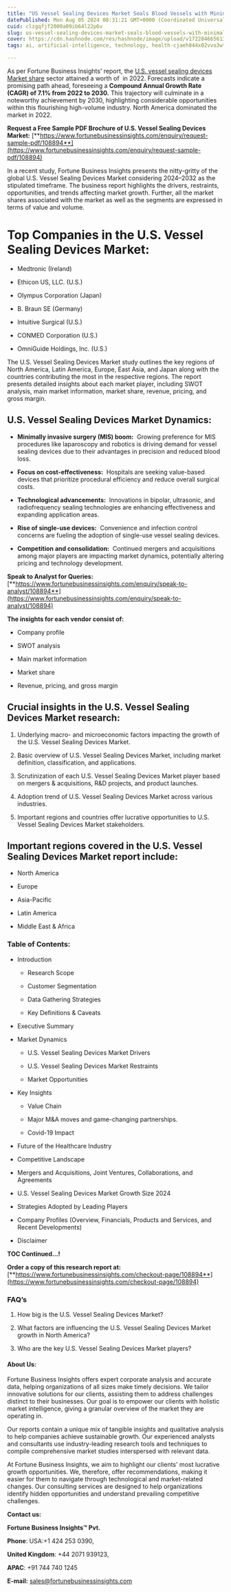 ```yaml
---
title: "US Vessel Sealing Devices Market Seals Blood Vessels with Minimally Invasive Surgery"
datePublished: Mon Aug 05 2024 08:31:21 GMT+0000 (Coordinated Universal Time)
cuid: clzgqfjf2000a09ib64l22p6v
slug: us-vessel-sealing-devices-market-seals-blood-vessels-with-minimally-invasive-surgery
cover: https://cdn.hashnode.com/res/hashnode/image/upload/v1722846656130/59b98d15-3a2b-4db8-9cb1-1c630cfafb3d.png
tags: ai, artificial-intelligence, technology, health-cjaeh844x02vvo3wtj5r2s75q, healthcare

---
```


As per Fortune Business Insights’ report, the [U.S. vessel sealing devices Market share](https://www.fortunebusinessinsights.com/u-s-vessel-sealing-devices-market-108894) sector attained a worth of  in 2022. Forecasts indicate a promising path ahead, foreseeing a **Compound Annual Growth Rate (CAGR) of 7.1% from 2022 to 2030.** This trajectory will culminate in a noteworthy achievement by 2030, highlighting considerable opportunities within this flourishing high-volume industry. North America dominated the market in 2022.

**Request a Free Sample PDF Brochure of U.S. Vessel Sealing Devices Market:** [**https://www.fortunebusinessinsights.com/enquiry/request-sample-pdf/108894**](https://www.fortunebusinessinsights.com/enquiry/request-sample-pdf/108894)

In a recent study, Fortune Business Insights presents the nitty-gritty of the global U.S. Vessel Sealing Devices Market considering 2024–2032 as the stipulated timeframe. The business report highlights the drivers, restraints, opportunities, and trends affecting market growth. Further, all the market shares associated with the market as well as the segments are expressed in terms of value and volume.

# **Top Companies in the U.S. Vessel Sealing Devices Market:**

* Medtronic (Ireland)
    
* Ethicon US, LLC. (U.S.)
    
* Olympus Corporation (Japan)
    
* B. Braun SE (Germany)
    
* Intuitive Surgical (U.S.)
    
* CONMED Corporation (U.S.)
    
* OmniGuide Holdings, Inc. (U.S.)
    

The U.S. Vessel Sealing Devices Market study outlines the key regions of North America, Latin America, Europe, East Asia, and Japan along with the countries contributing the most in the respective regions. The report presents detailed insights about each market player, including SWOT analysis, main market information, market share, revenue, pricing, and gross margin.

## U.S. Vessel Sealing Devices Market **Dynamics**:

* **Minimally invasive surgery (MIS) boom:**  Growing preference for MIS procedures like laparoscopy and robotics is driving demand for vessel sealing devices due to their advantages in precision and reduced blood loss.
    
* **Focus on cost-effectiveness:**  Hospitals are seeking value-based devices that prioritize procedural efficiency and reduce overall surgical costs.
    
* **Technological advancements:**  Innovations in bipolar, ultrasonic, and radiofrequency sealing technologies are enhancing effectiveness and expanding application areas.
    
* **Rise of single-use devices:**  Convenience and infection control concerns are fueling the adoption of single-use vessel sealing devices.
    
* **Competition and consolidation:**  Continued mergers and acquisitions among major players are impacting market dynamics, potentially altering pricing and technology development.
    

**Speak to Analyst for Queries:** [**https://www.fortunebusinessinsights.com/enquiry/speak-to-analyst/108894**](https://www.fortunebusinessinsights.com/enquiry/speak-to-analyst/108894)

**The insights for each vendor consist of:**

* Company profile
    
* SWOT analysis
    
* Main market information
    
* Market share
    
* Revenue, pricing, and gross margin
    

## **Crucial insights in the U.S. Vessel Sealing Devices Market research:**

1. Underlying macro- and microeconomic factors impacting the growth of the U.S. Vessel Sealing Devices Market.
    
2. Basic overview of U.S. Vessel Sealing Devices Market, including market definition, classification, and applications.
    
3. Scrutinization of each U.S. Vessel Sealing Devices Market player based on mergers & acquisitions, R&D projects, and product launches.
    
4. Adoption trend of U.S. Vessel Sealing Devices Market across various industries.
    
5. Important regions and countries offer lucrative opportunities to U.S. Vessel Sealing Devices Market stakeholders.
    

## **Important regions covered in the U.S. Vessel Sealing Devices Market report include:**

* North America
    
* Europe
    
* Asia-Pacific
    
* Latin America
    
* Middle East & Africa
    

### **Table of Contents:**

* Introduction
    
    * Research Scope
        
    * Customer Segmentation
        
    * Data Gathering Strategies
        
    * Key Definitions & Caveats
        
* Executive Summary
    
* Market Dynamics
    
    * U.S. Vessel Sealing Devices Market Drivers
        
    * U.S. Vessel Sealing Devices Market Restraints
        
    * Market Opportunities
        
* Key Insights
    
    * Value Chain
        
    * Major M&A moves and game-changing partnerships.
        
    * Covid-19 Impact
        
* Future of the Healthcare Industry
    
* Competitive Landscape
    
* Mergers and Acquisitions, Joint Ventures, Collaborations, and Agreements
    
* U.S. Vessel Sealing Devices Market Growth Size 2024
    
* Strategies Adopted by Leading Players
    
* Company Profiles (Overview, Financials, Products and Services, and Recent Developments)
    
* Disclaimer
    

**TOC Continued…!**

**Order a copy of this research report at:** [**https://www.fortunebusinessinsights.com/checkout-page/108894**](https://www.fortunebusinessinsights.com/checkout-page/108894)

### **FAQ’s**

1. How big is the U.S. Vessel Sealing Devices Market?
    
2. What factors are influencing the U.S. Vessel Sealing Devices Market growth in North America?
    
3. Who are the key U.S. Vessel Sealing Devices Market players?
    

#### **About Us:**

Fortune Business Insights offers expert corporate analysis and accurate data, helping organizations of all sizes make timely decisions. We tailor innovative solutions for our clients, assisting them to address challenges distinct to their businesses. Our goal is to empower our clients with holistic market intelligence, giving a granular overview of the market they are operating in.

Our reports contain a unique mix of tangible insights and qualitative analysis to help companies achieve sustainable growth. Our experienced analysts and consultants use industry-leading research tools and techniques to compile comprehensive market studies interspersed with relevant data.

At Fortune Business Insights, we aim to highlight our clients' most lucrative growth opportunities. We, therefore, offer recommendations, making it easier for them to navigate through technological and market-related changes. Our consulting services are designed to help organizations identify hidden opportunities and understand prevailing competitive challenges.

**Contact us:**

**Fortune Business Insights™ Pvt.**

**Phone**: USA:+1 424 253 0390,

**United Kingdom**: +44 2071 939123,

**APAC**: +91 744 740 1245

**E-mail:** [sales@fortunebusinessinsights.com](mailto:sales@fortunebusinessinsights.com)